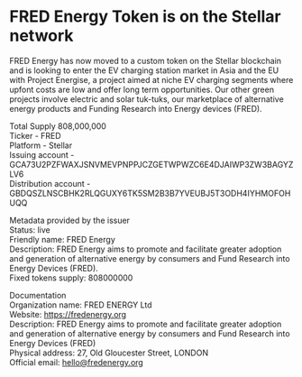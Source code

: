 # FRED Energy Token is on the Stellar network
FRED Energy has now moved to a custom token on the Stellar blockchain and is looking to enter the EV charging station market in Asia and the EU with Project Energise, a project aimed at niche EV charging segments where upfont costs are low and offer long term opportunities. Our other green projects involve electric and solar tuk-tuks, our marketplace of alternative energy products and Funding Research into Energy devices (FRED).

Total Supply 808,000,000<br>
Ticker - FRED<br>
Platform - Stellar<br>
Issuing account - GCA73U2PZFWAXJSNVMEVPNPPJCZGETWPWZC6E4DJAIWP3ZW3BAGYZLV6<br>
Distribution account - GBDQSZLNSCBHK2RLQGUXY6TK5SM2B3B7YVEUBJ5T3ODH4IYHMOFOHUQQ<br>

Metadata provided by the issuer<br>
Status: live<br>
Friendly name: FRED Energy<br>
Description: FRED Energy aims to promote and facilitate greater adoption and generation of alternative energy by consumers and Fund Research into Energy Devices (FRED).<br>
Fixed tokens supply: 808000000<br>

Documentation<br>
Organization name: FRED ENERGY Ltd<br>
Website: https://fredenergy.org<br>
Description: FRED Energy aims to promote and facilitate greater adoption and generation of alternative energy by consumers and Fund Research into Energy Devices (FRED)<br>
Physical address: 27, Old Gloucester Street, LONDON<br>
Official email: hello@fredenergy.org
